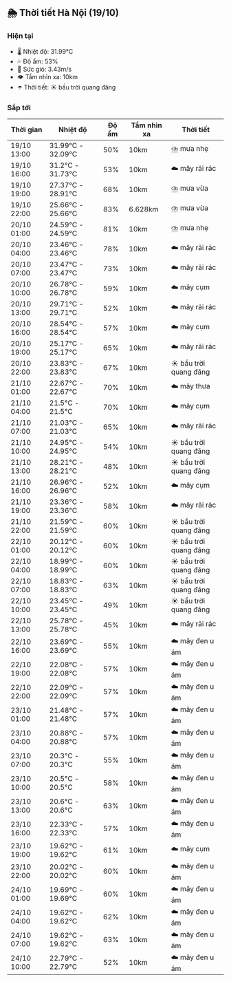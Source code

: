 ## 🌦️ Thời tiết Hà Nội (19/10)

### Hiện tại

- 🌡️ Nhiệt độ: 31.99℃
- 💦 Độ ẩm: 53%
- 💨 Sức gió: 3.43m/s
- 👁️ Tầm nhìn xa: 10km
- ☂️ Thời tiết: ☀️ bầu trời quang đãng

### Sắp tới

| Thời gian | Nhiệt độ | Độ ẩm | Tầm nhìn xa | Thời tiết |
| --- | --- | --- | --- | --- |
| 19/10 13:00 | 31.99℃ - 32.09℃ | 50% | 10km | ⛈️ mưa nhẹ |
| 19/10 16:00 | 31.2℃ - 31.73℃ | 53% | 10km | ☁️ mây rải rác |
| 19/10 19:00 | 27.37℃ - 28.91℃ | 68% | 10km | ⛈️ mưa vừa |
| 19/10 22:00 | 25.66℃ - 25.66℃ | 83% | 6.628km | ⛈️ mưa vừa |
| 20/10 01:00 | 24.59℃ - 24.59℃ | 81% | 10km | ⛈️ mưa nhẹ |
| 20/10 04:00 | 23.46℃ - 23.46℃ | 78% | 10km | ☁️ mây rải rác |
| 20/10 07:00 | 23.47℃ - 23.47℃ | 73% | 10km | ☁️ mây rải rác |
| 20/10 10:00 | 26.78℃ - 26.78℃ | 59% | 10km | ☁️ mây cụm |
| 20/10 13:00 | 29.71℃ - 29.71℃ | 52% | 10km | ☁️ mây rải rác |
| 20/10 16:00 | 28.54℃ - 28.54℃ | 57% | 10km | ☁️ mây cụm |
| 20/10 19:00 | 25.17℃ - 25.17℃ | 65% | 10km | ☁️ mây rải rác |
| 20/10 22:00 | 23.83℃ - 23.83℃ | 67% | 10km | ☀️ bầu trời quang đãng |
| 21/10 01:00 | 22.67℃ - 22.67℃ | 70% | 10km | ☁️ mây thưa |
| 21/10 04:00 | 21.5℃ - 21.5℃ | 70% | 10km | ☁️ mây cụm |
| 21/10 07:00 | 21.03℃ - 21.03℃ | 65% | 10km | ☁️ mây rải rác |
| 21/10 10:00 | 24.95℃ - 24.95℃ | 54% | 10km | ☀️ bầu trời quang đãng |
| 21/10 13:00 | 28.21℃ - 28.21℃ | 48% | 10km | ☀️ bầu trời quang đãng |
| 21/10 16:00 | 26.96℃ - 26.96℃ | 52% | 10km | ☁️ mây cụm |
| 21/10 19:00 | 23.36℃ - 23.36℃ | 58% | 10km | ☁️ mây rải rác |
| 21/10 22:00 | 21.59℃ - 21.59℃ | 60% | 10km | ☀️ bầu trời quang đãng |
| 22/10 01:00 | 20.12℃ - 20.12℃ | 60% | 10km | ☀️ bầu trời quang đãng |
| 22/10 04:00 | 18.99℃ - 18.99℃ | 60% | 10km | ☀️ bầu trời quang đãng |
| 22/10 07:00 | 18.83℃ - 18.83℃ | 63% | 10km | ☀️ bầu trời quang đãng |
| 22/10 10:00 | 23.45℃ - 23.45℃ | 49% | 10km | ☀️ bầu trời quang đãng |
| 22/10 13:00 | 25.78℃ - 25.78℃ | 45% | 10km | ☁️ mây rải rác |
| 22/10 16:00 | 23.69℃ - 23.69℃ | 55% | 10km | ☁️ mây đen u ám |
| 22/10 19:00 | 22.08℃ - 22.08℃ | 57% | 10km | ☁️ mây đen u ám |
| 22/10 22:00 | 22.09℃ - 22.09℃ | 57% | 10km | ☁️ mây đen u ám |
| 23/10 01:00 | 21.48℃ - 21.48℃ | 57% | 10km | ☁️ mây đen u ám |
| 23/10 04:00 | 20.88℃ - 20.88℃ | 57% | 10km | ☁️ mây đen u ám |
| 23/10 07:00 | 20.3℃ - 20.3℃ | 55% | 10km | ☁️ mây đen u ám |
| 23/10 10:00 | 20.5℃ - 20.5℃ | 58% | 10km | ☁️ mây đen u ám |
| 23/10 13:00 | 20.6℃ - 20.6℃ | 63% | 10km | ☁️ mây đen u ám |
| 23/10 16:00 | 22.33℃ - 22.33℃ | 57% | 10km | ☁️ mây đen u ám |
| 23/10 19:00 | 19.62℃ - 19.62℃ | 61% | 10km | ☁️ mây cụm |
| 23/10 22:00 | 20.02℃ - 20.02℃ | 60% | 10km | ☁️ mây đen u ám |
| 24/10 01:00 | 19.69℃ - 19.69℃ | 60% | 10km | ☁️ mây đen u ám |
| 24/10 04:00 | 19.62℃ - 19.62℃ | 62% | 10km | ☁️ mây đen u ám |
| 24/10 07:00 | 19.62℃ - 19.62℃ | 63% | 10km | ☁️ mây đen u ám |
| 24/10 10:00 | 22.79℃ - 22.79℃ | 52% | 10km | ☁️ mây đen u ám |

